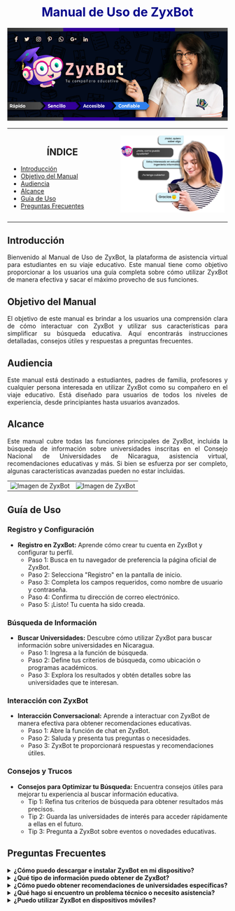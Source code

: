 <div align="center">
  <h1 style="color: darkblue">Manual de Uso de ZyxBot</h1>
</div>

<p align="center">
  <img src="https://github.com/IsseiSenpai/Doxyger/blob/main/Banner-ChatBot.png?raw=true" alt="Logo de ZyxBot">
</p>

<table>
  <tr>
    <td width="50%">
      <h2 align="center">ÍNDICE</h2>
      <ul>
        <li><a href="#introducción">Introducción</a></li>
        <li><a href="#objetivo-del-manual">Objetivo del Manual</a></li>
        <li><a href="#audiencia">Audiencia</a></li>
        <li><a href="#alcance">Alcance</a></li>
        <li><a href="#guía-de-uso">Guía de Uso</a></li>
        <li><a href="#preguntas-frecuentes">Preguntas Frecuentes</a></li>
      </ul>
    </td>
    <td width="50%">
      <p align="right">
        <img src="https://github.com/IsseiSenpai/Doxyger/blob/main/1.webp" alt="Imagen de ZyxBot">
      </p>
    </td>
  </tr>
</table>

## Introducción
<div align="justify">Bienvenido al Manual de Uso de ZyxBot, la plataforma de asistencia virtual para estudiantes en su viaje educativo. Este manual tiene como objetivo proporcionar a los usuarios una guía completa sobre cómo utilizar ZyxBot de manera efectiva y sacar el máximo provecho de sus funciones.</div>

## Objetivo del Manual
<div align="justify">El objetivo de este manual es brindar a los usuarios una comprensión clara de cómo interactuar con ZyxBot y utilizar sus características para simplificar su búsqueda educativa. Aquí encontrarás instrucciones detalladas, consejos útiles y respuestas a preguntas frecuentes.</div>

## Audiencia
<div align="justify">Este manual está destinado a estudiantes, padres de familia, profesores y cualquier persona interesada en utilizar ZyxBot como su compañero en el viaje educativo. Está diseñado para usuarios de todos los niveles de experiencia, desde principiantes hasta usuarios avanzados.</div>

## Alcance
<div align="justify">Este manual cubre todas las funciones principales de ZyxBot, incluida la búsqueda de información sobre universidades inscritas en el Consejo Nacional de Universidades de Nicaragua, asistencia virtual, recomendaciones educativas y más. Si bien se esfuerza por ser completo, algunas características avanzadas pueden no estar incluidas.</div>

<table>
  <tr>
    <td width="50%">
      <img src="https://github.com/IsseiSenpai/Doxyger/blob/main/MockupComputadora2.png" alt="Imagen de ZyxBot">
    </td>
    <td width="50%">
      <img src="https://github.com/IsseiSenpai/Doxyger/blob/main/MockupComputadora3.png" alt="Imagen de ZyxBot">
    </td>
  </tr>
</table>

## Guía de Uso
### Registro y Configuración
- **Registro en ZyxBot:** Aprende cómo crear tu cuenta en ZyxBot y configurar tu perfil.
   - Paso 1: Busca en tu navegador de preferencia la página oficial de ZyxBot.
   - Paso 2: Selecciona "Registro" en la pantalla de inicio.
   - Paso 3: Completa los campos requeridos, como nombre de usuario y contraseña.
   - Paso 4: Confirma tu dirección de correo electrónico.
   - Paso 5: ¡Listo! Tu cuenta ha sido creada.

### Búsqueda de Información
- **Buscar Universidades:** Descubre cómo utilizar ZyxBot para buscar información sobre universidades en Nicaragua.
   - Paso 1: Ingresa a la función de búsqueda.
   - Paso 2: Define tus criterios de búsqueda, como ubicación o programas académicos.
   - Paso 3: Explora los resultados y obtén detalles sobre las universidades que te interesan.

### Interacción con ZyxBot
- **Interacción Conversacional:** Aprende a interactuar con ZyxBot de manera efectiva para obtener recomendaciones educativas.
   - Paso 1: Abre la función de chat en ZyxBot.
   - Paso 2: Saluda y presenta tus preguntas o necesidades.
   - Paso 3: ZyxBot te proporcionará respuestas y recomendaciones útiles.

### Consejos y Trucos
- **Consejos para Optimizar tu Búsqueda:** Encuentra consejos útiles para mejorar tu experiencia al buscar información educativa.
   - Tip 1: Refina tus criterios de búsqueda para obtener resultados más precisos.
   - Tip 2: Guarda las universidades de interés para acceder rápidamente a ellas en el futuro.
   - Tip 3: Pregunta a ZyxBot sobre eventos o novedades educativas.
   
## Preguntas Frecuentes

<details>
  <summary><strong>¿Cómo puedo descargar e instalar ZyxBot en mi dispositivo?</strong></summary><br>
  <strong>Respuesta:</strong><p>Puedes descargar ZyxBot en tu dispositivo siguiendo estos pasos:</p>
  <ol>
    <li>Visita la tienda de aplicaciones de tu dispositivo (App Store para iOS o Google Play para Android).</li>
    <li>Busca "ZyxBot" en la barra de búsqueda.</li>
    <li><strong>Nota:</strong> Actualmente, ZyxBot está en desarrollo y aún no está disponible en la tienda de aplicaciones. La versión móvil será una actualización futura.</li>
    <li>Toca el botón de descarga e instalación una vez esté disponible.</li>
    <li>Una vez instalada la aplicación, ábrela y sigue las instrucciones de registro.</li>
  </ol>
</details>

<details>
  <summary><strong>¿Qué tipo de información puedo obtener de ZyxBot?</strong></summary><br>
  <strong>Respuesta:</strong>
  <p>ZyxBot está diseñado para proporcionarte información detallada sobre las universidades inscritas en el Consejo Nacional de Universidades de Nicaragua (CNU). Puedes obtener datos sobre programas académicos, ubicación, requisitos de admisión y más. Además, ZyxBot puede proporcionarte consejos y recomendaciones personalizadas para tu búsqueda educativa.</p>
</details>

<details>
  <summary><strong>¿Cómo puedo obtener recomendaciones de universidades específicas?</strong></summary><br>
  <strong>Respuesta:</strong>
  <p>Para obtener recomendaciones de universidades específicas, simplemente inicia una conversación con ZyxBot y cuéntale tus preferencias y objetivos educativos. ZyxBot utilizará esta información para proporcionarte sugerencias adaptadas a tus necesidades.</p>
</details>

<details>
  <summary><strong>¿Qué hago si encuentro un problema técnico o necesito asistencia?</strong></summary><br>
  <strong>Respuesta:</strong>
  <p>Si encuentras algún problema técnico mientras usas ZyxBot o necesitas asistencia, puedes contactarnos directamente desde la página oficial de ZyxBot. Ve a la sección de "Soporte" y describe el problema que estás experimentando. Nuestro equipo de soporte estará encantado de ayudarte.</p>
</details>

<details>
  <summary><strong>¿Puedo utilizar ZyxBot en dispositivos móviles?</strong></summary><br>
  <strong>Respuesta:</strong>
  <p>¡Claro! ZyxBot es totalmente compatible con dispositivos móviles. Puedes acceder a nuestro sitio web desde tu smartphone o tablet para obtener información sobre universidades en cualquier momento y lugar.</p>
</details>
